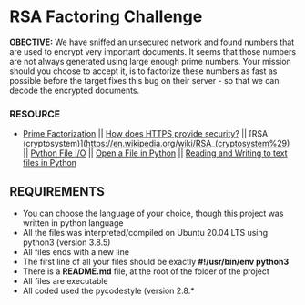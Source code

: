 # RSA Factoring Challenge

**OBECTIVE:**
We have sniffed an unsecured network and found numbers that are used to encrypt very important documents. It seems that those numbers are not always generated using large enough prime numbers. Your mission should you choose to accept it, is to factorize these numbers as fast as possible before the target fixes this bug on their server - so that we can decode the encrypted documents.

### RESOURCE
* [Prime Factorization](https://privacycanada.net/mathematics/prime-factorization/) || [How does HTTPS provide security?](https://stackoverflow.com/questions/3968095/how-does-https-provide-security) || [RSA (cryptosystem)](https://en.wikipedia.org/wiki/RSA_(cryptosystem%29) || [Python File I/O](https://www.programiz.com/python-programming/file-operation) || [Open a File in Python](https://pynative.com/python-file-open/) || [Reading and Writing to text files in Python](https://www.geeksforgeeks.org/reading-writing-text-files-python/)

## REQUIREMENTS
* You can choose the language of your choice, though this project was written in python language
* All the files was interpreted/compiled on Ubuntu 20.04 LTS using python3 (version 3.8.5)
* All files ends with a new line
* The first line of all your files should be exactly **#!/usr/bin/env python3**
* There is a **README.md** file, at the root of the folder of the project
* All files are executable
* All coded used the pycodestyle (version 2.8.*

